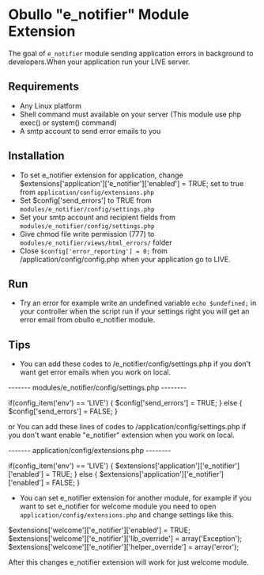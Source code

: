 Obullo "e_notifier" Module Extension
=========================

The goal of `e_notifier` module sending application errors in background to developers.When 
your application run your LIVE server.

## Requirements
- Any Linux platform
- Shell command must available on your server (This module use php exec() or system() command)
- A smtp account to send error emails to you

## Installation
- To set e_notifier extension for application, change $extensions['application']['e_notifier']['enabled'] = TRUE; set to true 
from `application/config/extensions.php`
- Set $config['send_errors'] to TRUE from `modules/e_notifier/config/settings.php`
- Set your smtp account and recipient fields from `modules/e_notifier/config/settings.php`
- Give chmod file write permission (777) to `modules/e_notifier/views/html_errors/` folder
- Close `$config['error_reporting'] = 0;` from /application/config/config.php when your application go
to LIVE.

## Run
- Try an error for example write an undefined variable `echo $undefined;` in your controller 
when the script run if your settings right you will get an error email from 
obullo e_notifier module.

## Tips
- You can add these codes to /e_notifier/config/settings.php if you don't want get error emails 
when you work on local.

------- modules/e_notifier/config/settings.php --------

if(config_item('env') == 'LIVE') 
{
    $config['send_errors']    = TRUE;
} 
else 
{
    $config['send_errors']    = FALSE;
}

or You can add these lines of codes to /application/config/settings.php if you don't want enable "e_notifier" extension
when you work on local.

------- application/config/extensions.php --------

if(config_item('env') == 'LIVE') 
{
    $extensions['application']['e_notifier']['enabled'] = TRUE;
} 
else 
{
    $extensions['application']['e_notifier']['enabled'] = FALSE;
}

- You can set e_notifier extension for another module, for example if you want to set e_notifier 
for welcome module you need to open `application/config/extensions.php` and change settings like this.

$extensions['welcome']['e_notifier']['enabled']               = TRUE;
$extensions['welcome']['e_notifier']['lib_override']          = array('Exception');
$extensions['welcome']['e_notifier']['helper_override']       = array('error');

After this changes e_notifier extension will work for just welcome module.